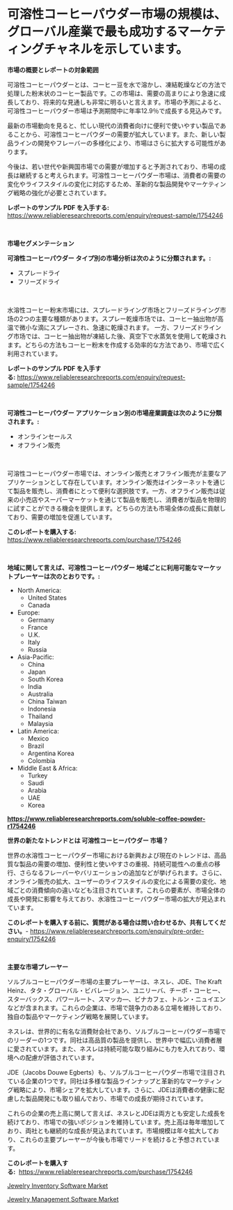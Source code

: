 <p><h1>可溶性コーヒーパウダー市場の規模は、グローバル産業で最も成功するマーケティングチャネルを示しています。</h1></p><p><strong>市場の概要とレポートの対象範囲</strong></p>
<p><p>可溶性コーヒーパウダーとは、コーヒー豆を水で溶かし、凍結乾燥などの方法で処理した粉末状のコーヒー製品です。この市場は、需要の高まりにより急速に成長しており、将来的な見通しも非常に明るいと言えます。市場の予測によると、可溶性コーヒーパウダー市場は予測期間中に年率12.9％で成長する見込みです。</p><p>最新の市場動向を見ると、忙しい現代の消費者向けに便利で使いやすい製品であることから、可溶性コーヒーパウダーの需要が拡大しています。また、新しい製品ラインの開発やフレーバーの多様化により、市場はさらに拡大する可能性があります。</p><p>今後は、若い世代や新興国市場での需要が増加すると予測されており、市場の成長は継続すると考えられます。可溶性コーヒーパウダー市場は、消費者の需要の変化やライフスタイルの変化に対応するため、革新的な製品開発やマーケティング戦略の強化が必要とされています。</p></p>
<p><strong>レポートのサンプル PDF を入手する:</strong> <a href="https://www.reliableresearchreports.com/enquiry/request-sample/1754246">https://www.reliableresearchreports.com/enquiry/request-sample/1754246</a></p>
<p>&nbsp;</p>
<p><strong>市場セグメンテーション</strong></p>
<p><strong>可溶性コーヒーパウダー タイプ別の市場分析は次のように分類されます。:</strong></p>
<p><ul><li>スプレードライ</li><li>フリーズドライ</li></ul></p>
<p>&nbsp;</p>
<p><p>水溶性コーヒー粉末市場には、スプレードライング市场とフリーズドライング市场の2つの主要な種類があります。スプレー乾燥市场では、コーヒー抽出物が高温で微小な滴にスプレーされ、急速に乾燥されます。 一方、フリーズドライング市场では、コーヒー抽出物が凍結した後、真空下で水蒸気を使用して乾燥されます。どちらの方法もコーヒー粉末を作成する効率的な方法であり、市場で広く利用されています。</p></p>
<p><strong>レポートのサンプル PDF を入手する:</strong>&nbsp;<a href="https://www.reliableresearchreports.com/enquiry/request-sample/1754246">https://www.reliableresearchreports.com/enquiry/request-sample/1754246</a></p>
<p>&nbsp;</p>
<p><strong> 可溶性コーヒーパウダー アプリケーション別の市場産業調査は次のように分類されます。:</strong></p>
<p><ul><li>オンラインセールス</li><li>オフライン販売</li></ul></p>
<p>&nbsp;</p>
<p><p>可溶性コーヒーパウダー市場では、オンライン販売とオフライン販売が主要なアプリケーションとして存在しています。オンライン販売はインターネットを通じて製品を販売し、消費者にとって便利な選択肢です。一方、オフライン販売は従来の小売店やスーパーマーケットを通じて製品を販売し、消費者が製品を物理的に試すことができる機会を提供します。どちらの方法も市場全体の成長に貢献しており、需要の増加を促進しています。</p></p>
<p><strong>このレポートを購入する:</strong>&nbsp; <a href="https://www.reliableresearchreports.com/purchase/1754246">https://www.reliableresearchreports.com/purchase/1754246</a></p>
<p>&nbsp;</p>
<p><strong>地域に関して言えば、可溶性コーヒーパウダー 地域ごとに利用可能なマーケットプレーヤーは次のとおりです。:</strong></p>
<p><ul>
    <li>
        North America:
        <ul>
            <li>United States</li>
            <li>Canada</li>
        </ul>
    </li>
    <li>
        Europe:
        <ul>
            <li>Germany</li>
            <li>France</li>
            <li>U.K.</li>
            <li>Italy</li>
            <li>Russia</li>
        </ul>
    </li>
    <li>
        Asia-Pacific:
        <ul>
            <li>China</li>
            <li>Japan</li>
            <li>South Korea</li>
            <li>India</li>
            <li>Australia</li>
            <li>China Taiwan</li>
            <li>Indonesia</li>
            <li>Thailand</li>
            <li>Malaysia</li>
        </ul>
    </li>
    <li>
        Latin America:
        <ul>
            <li>Mexico</li>
            <li>Brazil</li>
            <li>Argentina Korea</li>
            <li>Colombia</li>
        </ul>
    </li>
    <li>
        Middle East & Africa:
        <ul>
            <li>Turkey</li>
            <li>Saudi</li>
            <li>Arabia</li>
            <li>UAE</li>
            <li>Korea</li>
        </ul>
    </li>
    </ul></p>
<p><strong><a href="https://www.reliableresearchreports.com/soluble-coffee-powder-r1754246">https://www.reliableresearchreports.com/soluble-coffee-powder-r1754246</a></strong>&nbsp;</p>
<p><strong>世界の新たなトレンドとは 可溶性コーヒーパウダー 市場？</strong></p>
<p><p>世界の水溶性コーヒーパウダー市場における新興および現在のトレンドは、高品質な製品の需要の増加、便利性と使いやすさの重視、持続可能性への重点の移行、さらなるフレーバーやバリエーションの追加などが挙げられます。さらに、オンライン販売の拡大、ユーザーのライフスタイルの変化による需要の変化、地域ごとの消費傾向の違いなども注目されています。これらの要素が、市場全体の成長や開発に影響を与えており、水溶性コーヒーパウダー市場の拡大が見込まれています。</p></p>
<p><strong>このレポートを購入する前に、質問がある場合は問い合わせるか、共有してください。</strong>- <a href="https://www.reliableresearchreports.com/enquiry/pre-order-enquiry/1754246">https://www.reliableresearchreports.com/enquiry/pre-order-enquiry/1754246</a></p>
<p>&nbsp;</p>
<p><strong>主要な市場プレーヤー</strong></p>
<p><p>ソルブルコーヒーパウダー市場の主要プレーヤーは、ネスレ、JDE、The Kraft Heinz、タタ・グローバル・ビバレージョン、ユニリーバ、チーボ・コーヒー、スターバックス、パワールート、スマッカ―、ビナカフェ、トルン・ニュイエンなどが含まれます。これらの企業は、市場で競争力のある立場を維持しており、独自の製品やマーケティング戦略を展開しています。</p><p>ネスレは、世界的に有名な消費財会社であり、ソルブルコーヒーパウダー市場でのリーダーの1つです。同社は高品質の製品を提供し、世界中で幅広い消費者層に愛されています。また、ネスレは持続可能な取り組みにも力を入れており、環境への配慮が評価されています。</p><p>JDE（Jacobs Douwe Egberts）も、ソルブルコーヒーパウダー市場で注目されている企業の1つです。同社は多様な製品ラインナップと革新的なマーケティング戦略により、市場シェアを拡大しています。さらに、JDEは消費者の健康に配慮した製品開発にも取り組んでおり、市場での成長が期待されています。</p><p>これらの企業の売上高に関して言えば、ネスレとJDEは両方とも安定した成長を続けており、市場での強いポジションを維持しています。売上高は毎年増加しており、両社とも継続的な成長が見込まれています。市場規模は年々拡大しており、これらの主要プレーヤーが今後も市場でリードを続けると予想されています。</p></p>
<p><strong>このレポートを購入する:</strong>&nbsp;&nbsp;<a href="https://www.reliableresearchreports.com/purchase/1754246">https://www.reliableresearchreports.com/purchase/1754246</a></p>
<p><p><a href="https://github.com/ruddyyedelwadw/Market-Research-Report-List-2/blob/main/jewelry-inventory-software-market.md">Jewelry Inventory Software Market</a></p><p><a href="https://github.com/jaidynmorantestelletmjzya/Market-Research-Report-List-2/blob/main/jewelry-management-software-market.md">Jewelry Management Software Market</a></p></p>